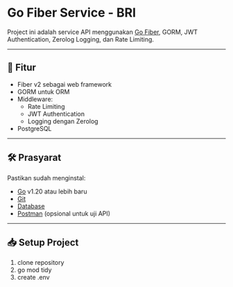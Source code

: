 # Go Fiber Service - BRI

Project ini adalah service API menggunakan [Go Fiber](https://gofiber.io/), GORM, JWT Authentication, Zerolog Logging, dan Rate Limiting.

---

## 🚀 Fitur
- Fiber v2 sebagai web framework
- GORM untuk ORM
- Middleware:
  - Rate Limiting
  - JWT Authentication
  - Logging dengan Zerolog
- PostgreSQL

---

## 🛠️ Prasyarat
Pastikan sudah menginstal:
- [Go](https://go.dev/dl/) v1.20 atau lebih baru
- [Git](https://git-scm.com/)
- [Database](PostgreSQL)
- [Postman](https://www.postman.com/) (opsional untuk uji API)

---

## 📥 Setup Project

1. clone repository
2. go mod tidy
3. create .env